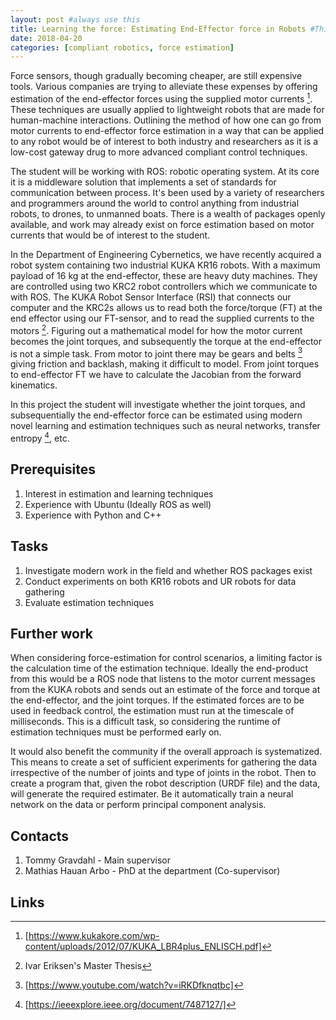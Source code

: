 ```yaml
---
layout: post #always use this
title: Learning the force: Estimating End-Effector force in Robots #This becomes the title of the page
date: 2018-04-20
categories: [compliant robotics, force estimation]
---
```

Force sensors, though gradually becoming cheaper, are still expensive tools. Various companies are trying to alleviate these expenses by offering estimation of the end-effector forces using the supplied motor currents [^1]. These techniques are usually applied to lightweight robots that are made for human-machine interactions. Outlining the method of how one can go from motor currents to end-effector force estimation in a way that can be applied to any robot would be of interest to both industry and researchers as it is a low-cost gateway drug to more advanced compliant control techniques.

The student will be working with ROS: robotic operating system. At its core it is a middleware solution that implements a set of standards for communication between process. It's been used by a variety of researchers and programmers around the world to control anything from industrial robots, to drones, to unmanned boats. There is a wealth of packages openly available, and work may already exist on force estimation based on motor currents that would be of interest to the student.

In the Department of Engineering Cybernetics, we have recently acquired a robot system containing two industrial KUKA KR16 robots. With a maximum payload of 16 kg at the end-effector, these are heavy duty machines. They are controlled using two KRC2 robot controllers which we communicate to with ROS. The KUKA Robot Sensor Interface (RSI) that connects our computer and the KRC2s allows us to read both the force/torque (FT) at the end effector using our FT-sensor, and to read the supplied currents to the motors [^2].  Figuring out a mathematical model for how the motor current becomes the joint torques, and subsequently the torque at the end-effector is not a simple task. From motor to joint there may be gears and belts [^3] giving friction and backlash, making it difficult to model. From joint torques to end-effector FT we have to calculate the Jacobian from the forward kinematics. 

In this project the student will investigate whether the joint torques, and subsequentially the end-effector force can be estimated using modern novel learning and estimation techniques such as neural networks, transfer entropy [^4], etc. 

## Prerequisites ##

1. Interest in estimation and learning techniques
2. Experience with Ubuntu (Ideally ROS as well)
3. Experience with Python and C++

## Tasks ##
1. Investigate modern work in the field and whether ROS packages exist
2. Conduct experiments on both KR16 robots and UR robots for data gathering
3. Evaluate estimation techniques

## Further work ##
When considering force-estimation for control scenarios, a limiting factor is the calculation time of the estimation technique. Ideally the end-product from this would be a ROS node that listens to the motor current messages from the KUKA robots and sends out an estimate of the force and torque at the end-effector, and the joint torques. If the estimated forces are to be used in feedback control, the estimation must run at the timescale of milliseconds. This is a difficult task, so considering the runtime of estimation techniques must be performed early on. 

It would also benefit the community if the overall approach is systematized. This means to create a set of sufficient experiments for gathering the data irrespective of the number of joints and type of joints in the robot. Then to create a program that, given the robot description (URDF file) and the data, will generate the required estimater. Be it automatically train a neural network on the data or perform principal component analysis.

## Contacts ##

1. Tommy Gravdahl - Main supervisor
2. Mathias Hauan Arbo - PhD at the department (Co-supervisor)


## Links ##
[^1]: [https://www.kukakore.com/wp-content/uploads/2012/07/KUKA_LBR4plus_ENLISCH.pdf]

[^2]: Ivar Eriksen's Master Thesis

[^3]: [https://www.youtube.com/watch?v=iRKDfknqtbc]

[^4]: [https://ieeexplore.ieee.org/document/7487127/]
